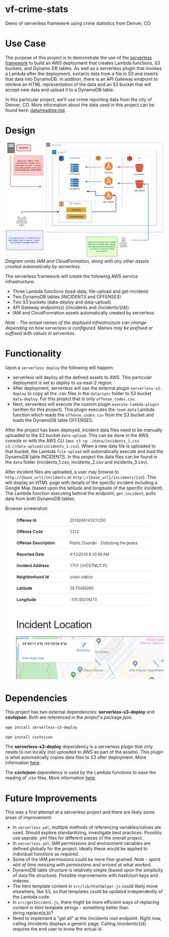 
# vf-crime-stats
Demo of serverless framework using crime statistics from Denver, CO

# Use Case
The purpose of this project is to demonstrate the use of the [serverless framework](https://serverless.com/) to build an AWS deployment that
creates Lambda functions, S3 buckets, and Dynamo DB tables. As well as a serverless plugin that invokes a Lambda after the deployment, extracts data from a file in S3 and inserts that data into DynamoDB. In addition, there is an API Gateway endpoint to retrieve an HTML representation of the data and an S3 bucket that will accept new data and upload it to a DynamoDB table.

In this particular project, we'll use crime reporting data from the city of Denver, CO. More information about the data used in this project can be found here: [data/readme.md](data/readme.md).

# Design
![](diagrams/vf-crime-stats.png)
*Diagram omits IAM and CloudFormation, along with any other assets created automatically by serverless.*

The serverless framework will create the following AWS service infrastructure:

- Three Lambda functions (load-data, file-upload and  get-incident)
- Two DynamoDB tables (INCIDENTS and OFFENSES)
- Two S3 buckets (data-deploy and data-upload)
- API Gateway endpoint(s) (/incidents and /incidents/{id})
- IAM and CloudFormation assets automatically created by serverless

*Note - The actual names of the deployed infrastructure can change depending on how serverless is configured. Names may be prefixed or suffixed with values in serverless.*


# Functionality
Upon a `serverless deploy` the following will happen:
- serverless will deploy all the defined assets to AWS. This particular deployment is set to deploy to us-east-2 region.
- After deployment, serverless will use the external plugin `serverless-s3-deploy` to copy all the .csv files in the `data/sync` folder to S3 bucket `data-deploy`. For this project that is only `offense_codes.csv`.
- Next, serverless will execute the custom plugin `execute-lambda-plugin` (written for this project). This plugin executes the `load-data` Lambda function which reads the `offense_codes.csv` from the S3 bucket and loads the DynamoDB table OFFENSES.

After the project has been deployed, incident data files need to be manually uploaded to the S3 bucket `data-upload`. This can be done in the AWS console or with the AWS CLI (`aws s3 cp ./data/incidents_1.csv s3://data-upload/incidents_1.csv`). When a new data file is uploaded to that bucket, the Lambda `file-upload` will automatically execute and load the DynamoDB table INCIDENTS. In this project the data files can be found in the `data` folder (incidents_1.csv, incidents_2.csv and incidents_3.csv).

After incident files are uploaded, a user may browse to `http://{base_url}/incidents` or `http://{base_url}/incidents/{id}`. This will display an HTML page with details of the specific incident including a Google Map (based upon the latitude and longitude of the specific incident). The Lambda function executing behind the endpoint, `get-incident`, pulls data from both DynamoDB tables.

Browser screenshot:

![](diagrams/screenshot.png)

# Dependencies
This project has two external dependencies: **serverless-s3-deploy** and **csvtojson**. Both are referenced in the project's package.json.

`
npm install serverless-s3-deploy
`

`
npm install csvtojson
`

The **serverless-s3-deploy** dependency is a serverless plugin that only needs to run locally (not uploaded to AWS as part of the assets). This plugin is what automatically copies data files to S3 after deployment. More information
[here](https://github.com/funkybob/serverless-s3-deploy).

The **csvtojson** dependency is used by the Lambda functions to ease the reading of .csv files. More information
[here](https://github.com/Keyang/node-csvtojson).

# Future Improvements
This was a first attempt at a serverless project and there are likely some areas of improvement:

- In `serverless.yml`, multiple methods of referencing variables/values are used. Should explore standardizing, investigate best practices. Possibly use seprate .yml files for different pieces of the overall project.
- In `serverless.yml`, IAM permissions and environment variables are defined globally for the project. Ideally these would be applied to individual functions as required.
- Some of the IAM permissions could be more fine-grained. *Note - spent alot of time messing with permissions and arrived at what worked.*
- DynamoDB table structure is relatively simple (based upon the simplicity of data file structure). Possible improvements with hash/sort keys and indexes.
- The html template content in `src/lib/htmlHelper.js` could likely move elsewhere, like S3, so that templates could be updated independently of the Lambda code.
- In `src/getIncident.js`, there might be more efficient ways of replacing content in html template strings - something better than string.replace(a,b)?
- Need to implement a "get all" at the /incidents root endpoint. Right now, calling /incidents displays a generic page. Calling /incidents/{id} requires the end user to know the actual id.
